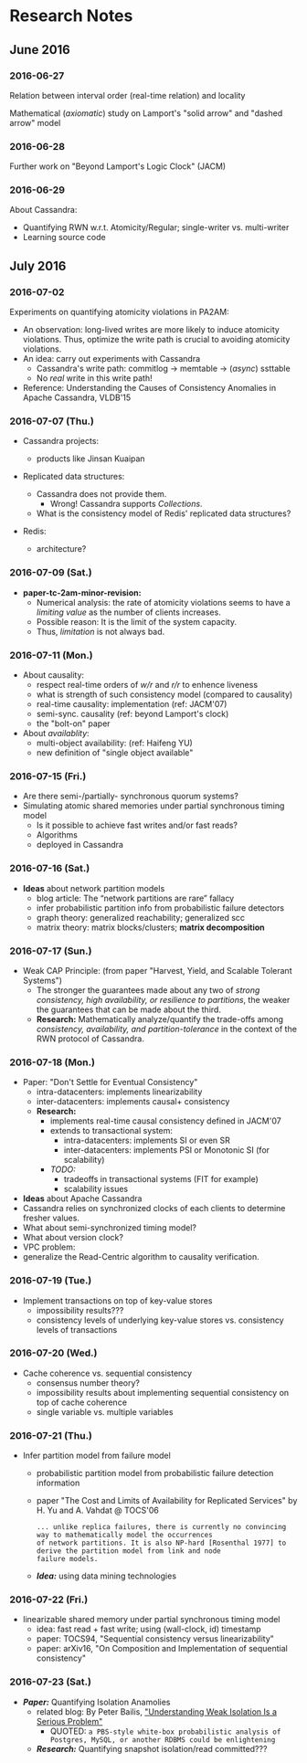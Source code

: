 # Research Notes

## June 2016

### 2016-06-27

Relation between interval order (real-time relation) and locality

Mathematical (*axiomatic*) study on Lamport's "solid arrow" and "dashed arrow" model

### 2016-06-28

Further work on "Beyond Lamport's Logic Clock" (JACM)

### 2016-06-29

About Cassandra:
- Quantifying RWN w.r.t. Atomicity/Regular; single-writer vs. multi-writer
- Learning source code 

## July 2016

### 2016-07-02

Experiments on quantifying atomicity violations in PA2AM:
- An observation: long-lived writes are more likely to induce atomicity violations. 
Thus, optimize the write path is crucial to avoiding atomicity violations.
- An idea: carry out experiments with Cassandra
  - Cassandra's write path: commitlog -> memtable -> (*async*) ssttable
  - No *real* write in this write path!
- Reference: Understanding the Causes of Consistency Anomalies in Apache Cassandra, VLDB'15

### 2016-07-07 (Thu.)

- Cassandra projects:
  - products like Jinsan Kuaipan

- Replicated data structures:
  - Cassandra does not provide them.
    - Wrong! Cassandra supports *Collections*.
  - What is the consistency model of Redis' replicated data structures?

- Redis:
  - architecture?

### 2016-07-09 (Sat.)

- **paper-tc-2am-minor-revision:**
  - Numerical analysis: the rate of atomicity violations seems to have a *limiting value* as the number of clients increases.
  - Possible reason: It is the limit of the system capacity.
  - Thus, *limitation* is not always bad.

### 2016-07-11 (Mon.)

- About causality:
  - respect real-time orders of *w/r* and *r/r* to enhence liveness
  - what is strength of such consistency model (compared to causality)
  - real-time causality: implementation (ref: JACM'07)
  - semi-sync. causality (ref: beyond Lamport's clock)
  - the "bolt-on" paper
- About *availablity*:
  - multi-object availability: (ref: Haifeng YU)
  - new definition of "single object available"

### 2016-07-15 (Fri.)

- Are there semi-/partially- synchronous quorum systems?
- Simulating atomic shared memories under partial synchronous timing model
  - Is it possible to achieve fast writes and/or fast reads?
  - Algorithms
  - deployed in Cassandra

### 2016-07-16 (Sat.)

- **Ideas** about network partition models
  - blog article: The “network partitions are rare” fallacy
  - infer probabilistic partition info from probabilistic failure detectors
  - graph theory: generalized reachability; generalized scc
  - matrix theory: matrix blocks/clusters; **matrix decomposition**

### 2016-07-17 (Sun.)

- Weak CAP Principle: (from paper "Harvest, Yield, and Scalable Tolerant Systems")
  - The stronger the guarantees made about any two of *strong consistency, high availability, or resilience to partitions*, 
    the weaker the guarantees that can be made about the third.
  - **Research:** Mathematically analyze/quantify the trade-offs among *consistency, availability, and partition-tolerance* 
    in the context of the RWN protocol of Cassandra.

### 2016-07-18 (Mon.)

- Paper: "Don't Settle for Eventual Consistency"
  - intra-datacenters: implements linearizability
  - inter-datacenters: implements causal+ consistency
  - **Research:** 
    - implements real-time causal consistency defined in JACM'07
    - extends to transactional system:
      - intra-datacenters: implements SI or even SR
      - inter-datacenters: implements PSI or Monotonic SI (for scalability)
    - *TODO:*
      - tradeoffs in transactional systems (FIT for example)
      - scalability issues
- **Ideas** about Apache Cassandra
 - Cassandra relies on synchronized clocks of each clients to determine fresher values.
 - What about semi-synchronized timing model?
 - What about version clock?
- VPC problem:
 - generalize the Read-Centric algorithm to causality verification.

### 2016-07-19 (Tue.)

- Implement transactions on top of key-value stores
  - impossibility results???
  - consistency levels of underlying key-value stores vs. consistency levels of transactions

### 2016-07-20 (Wed.)

- Cache coherence vs. sequential consistency
  - consensus number theory?
  - impossibility results about implementing sequential consistency on top of cache coherence
  - single variable vs. multiple variables

### 2016-07-21 (Thu.)

- Infer partition model from failure model
  - probabilistic partition model from probabilistic failure detection information
  - paper "The Cost and Limits of Availability for Replicated Services" by H. Yu and A. Vahdat @ TOCS'06

    ```
    ... unlike replica failures, there is currently no convincing way to mathematically model the occurrences
    of network partitions. It is also NP-hard [Rosenthal 1977] to derive the partition model from link and node
    failure models.
    ```
  - ***Idea:*** using data mining technologies

### 2016-07-22 (Fri.)

- linearizable shared memory under partial synchronous timing model
  - idea: fast read + fast write; using (wall-clock, id) timestamp
  - paper: TOCS94, "Sequential consistency versus linearizability"
  - paper: arXiv16, "On Composition and Implementation of sequential consistency"

### 2016-07-23 (Sat.)

- ***Paper:*** Quantifying Isolation Anamolies
  - related blog: By Peter Bailis, ["Understanding Weak Isolation Is a Serious Problem"](http://www.bailis.org/blog/understanding-weak-isolation-is-a-serious-problem/)
    - QUOTED: `a PBS-style white-box probabilistic analysis of Postgres, MySQL, or another RDBMS could be enlightening`
  - ***Research:*** Quantifying snapshot isolation/read committed???
